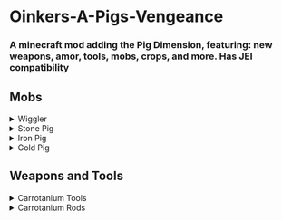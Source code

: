 # Oinkers-A-Pigs-Vengeance

### A minecraft mod adding the Pig Dimension, featuring: new weapons, amor, tools, mobs, crops, and more. Has JEI compatibility

## Mobs
<details>
  <summary>Wiggler</summary>
  &nbsp;A peaceful and lovable wiggling being, who roams the pig dimension in herds. Also drops a large amount of carrots.
  </details>
<details>
  <summary>Stone Pig</summary>
  &nbsp;A slow-moving stone-based pig, who hits hard and will slow players when it makes contact.
  </details>
<details>
  <summary>Iron Pig</summary>
  &nbsp; A range attacking iron-based pig. It will keep a distance, firing its Iron Shard projectiles that will weaken players and deal damage.
  </details>
<details>
  <summary>Gold Pig</summary>
  &nbsp;The most powerful of the pigs. The Gold Pig is a hybrid attacker that will shoot the player with its Gold Shard Projectiles (which deal slowness), and melee attack when in range.
  </details>

## Weapons and Tools
<details>
  <summary>Carrotanium Tools</summary>
  A set of powerful gear using the Carrotanium ingot, and is more powerful and effecient than even Netherite. Diamond gear can be upgrade to Carrotanium with just one ingot using the Carrot Infuser.
  </details>
<details>
  <summary>Carrotanium Rods</summary>
  A set of powerful magical rods made of Carrotanium, comprised of 3 power levels. Existing rods can be combined in the anvil to increase power. New rods can be crafted to be more powerful by using more Carrotanium ingots.
  <details>
    <summary>Carrotanium Rod of Fire</summary>
    A powerful rod that launches fire charges on right click
  </details>
  <details> 
    <summary>Carrotanium Rod of Light</summary>
    A powerful rod that summons lightning on right click wherever the player is pointing (within range).
  </details>
  <details>
    <summary>Carrotanium Rod of Spring</summary>
    A useful rod that will launch the player wherever they are facing. The force the player is launched with depends on how long the rod is charged for.
  </details>
  </details>

